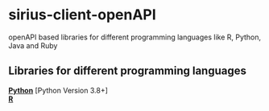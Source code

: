 # sirius-client-openAPI

openAPI based libraries for different  programming languages like R, Python, Java and Ruby

## Libraries for different programming languages

[**Python**](client-api_python) [Python Version 3.8+]  
[**R**](client-api_r)  

